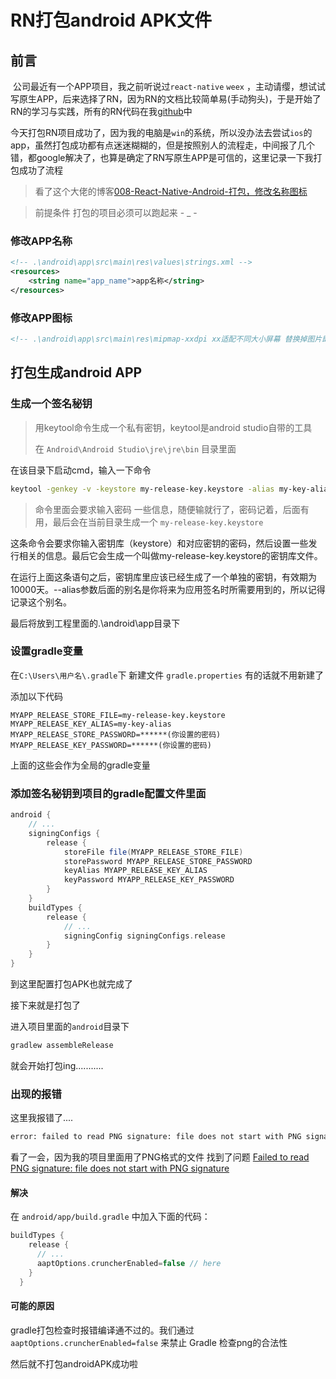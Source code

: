 # RN打包android APK文件

## 前言

​	公司最近有一个APP项目，我之前听说过`react-native` `weex` ，主动请缨，想试试写原生APP，后来选择了RN，因为RN的文档比较简单易(手动狗头)，于是开始了RN的学习与实践，所有的RN代码在我[github](https://github.com/vkcyan/react-native-demo)中







​	今天打包RN项目成功了，因为我的电脑是`win`的系统，所以没办法去尝试`ios`的app，虽然打包成功都有点迷迷糊糊的，但是按照别人的流程走，中间报了几个错，都google解决了，也算是确定了RN写原生APP是可信的，这里记录一下我打包成功了流程

> 看了这个大佬的博客[008-React-Native-Android-打包，修改名称图标](https://www.jianshu.com/p/b8811669bcb6)

> 前提条件 打包的项目必须可以跑起来 - _ - 

### 修改APP名称

```xml
<!-- .\android\app\src\main\res\values\strings.xml -->
<resources>
    <string name="app_name">app名称</string>
</resources>
```

### 修改APP图标

```xml
<!-- .\android\app\src\main\res\mipmap-xxdpi xx适配不同大小屏幕 替换掉图片即可 -->
```



## 打包生成android APP

### 生成一个签名秘钥

> 用keytool命令生成一个私有密钥，keytool是android studio自带的工具
>
> 在 `Android\Android Studio\jre\jre\bin` 目录里面

在该目录下启动cmd，输入一下命令

```bash
keytool -genkey -v -keystore my-release-key.keystore -alias my-key-alias -keyalg RSA -keysize 2048 -validity 10000
```

> 命令里面会要求输入密码 一些信息，随便输就行了，密码记着，后面有用，最后会在当前目录生成一个 `my-release-key.keystore`

这条命令会要求你输入密钥库（keystore）和对应密钥的密码，然后设置一些发行相关的信息。最后它会生成一个叫做my-release-key.keystore的密钥库文件。

在运行上面这条语句之后，密钥库里应该已经生成了一个单独的密钥，有效期为10000天。--alias参数后面的别名是你将来为应用签名时所需要用到的，所以记得记录这个别名。



最后将放到工程里面的.\android\app目录下

### 设置gradle变量

在`C:\Users\用户名\.gradle`下 新建文件 `gradle.properties` 有的话就不用新建了

添加以下代码

````properties
MYAPP_RELEASE_STORE_FILE=my-release-key.keystore
MYAPP_RELEASE_KEY_ALIAS=my-key-alias
MYAPP_RELEASE_STORE_PASSWORD=******(你设置的密码)
MYAPP_RELEASE_KEY_PASSWORD=******(你设置的密码)
````

上面的这些会作为全局的gradle变量



### 添加签名秘钥到项目的gradle配置文件里面

```groovy
android {
	// ...
    signingConfigs {
        release {
            storeFile file(MYAPP_RELEASE_STORE_FILE)
            storePassword MYAPP_RELEASE_STORE_PASSWORD
            keyAlias MYAPP_RELEASE_KEY_ALIAS
            keyPassword MYAPP_RELEASE_KEY_PASSWORD
        }
    }
    buildTypes {
        release {
            // ...
            signingConfig signingConfigs.release
        }
    }
}

```

到这里配置打包APK也就完成了

接下来就是打包了

进入项目里面的`android`目录下

```bash
gradlew assembleRelease
```

就会开始打包ing...........

### 出现的报错

这里我报错了....

````bash
error: failed to read PNG signature: file does not start with PNG signature.
````

看了一会，因为我的项目里面用了PNG格式的文件 找到了问题 [Failed to read PNG signature: file does not start with PNG signature](https://github.com/youngjuning/youngjuning.github.io/issues/123)

#### 解决

在 `android/app/build.gradle` 中加入下面的代码：

````groovy
buildTypes {
    release {
      // ...
      aaptOptions.cruncherEnabled=false // here
    }
  }
````

#### 可能的原因

gradle打包检查时报错编译通不过的。我们通过 `aaptOptions.cruncherEnabled=false` 来禁止 Gradle 检查png的合法性



然后就不打包androidAPK成功啦



